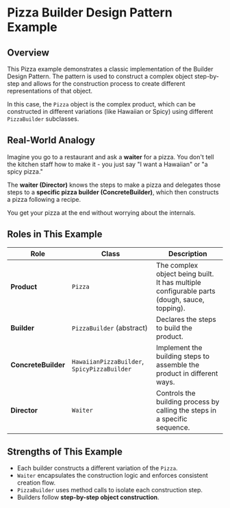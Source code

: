 # Pizza Builder Design Pattern Example

## Overview

This Pizza example demonstrates a classic implementation of the Builder Design Pattern.
The pattern is used to construct a complex object step-by-step and allows for the construction process
to create different representations of that object.

In this case, the `Pizza` object is the complex product,
which can be constructed in different variations (like Hawaiian or Spicy)
using different `PizzaBuilder` subclasses.

## Real-World Analogy

Imagine you go to a restaurant and ask a **waiter** for a pizza.
You don't tell the kitchen staff how to make it - you just say "I want a Hawaiian" or "a spicy pizza."

The **waiter (Director)** knows the steps to make a pizza and delegates those steps to a **specific pizza builder (ConcreteBuilder)**,
which then constructs a pizza following a recipe.

You get your pizza at the end without worrying about the internals.

## Roles in This Example

| Role                | Class                                       | Description                                                                                 |
| ------------------- | ------------------------------------------- | ------------------------------------------------------------------------------------------- |
| **Product**         | `Pizza`                                     | The complex object being built. It has multiple configurable parts (dough, sauce, topping). |
| **Builder**         | `PizzaBuilder` (abstract)                   | Declares the steps to build the product.                                                    |
| **ConcreteBuilder** | `HawaiianPizzaBuilder`, `SpicyPizzaBuilder` | Implement the building steps to assemble the product in different ways.                     |
| **Director**        | `Waiter`                                    | Controls the building process by calling the steps in a specific sequence.                  |

## Strengths of This Example

* Each builder constructs a different variation of the `Pizza`.
* `Waiter` encapsulates the construction logic and enforces consistent creation flow.
* `PizzaBuilder` uses method calls to isolate each construction step.
* Builders follow **step-by-step object construction**.
